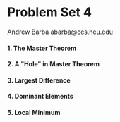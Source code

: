 Problem Set 4
=============

Andrew Barba [abarba@ccs.neu.edu](abarba@ccs.neu.edu)

#### 1. The Master Theorem

#### 2. A "Hole" in Master Theorem

#### 3. Largest Difference

#### 4. Dominant Elements

#### 5. Local Minimum
